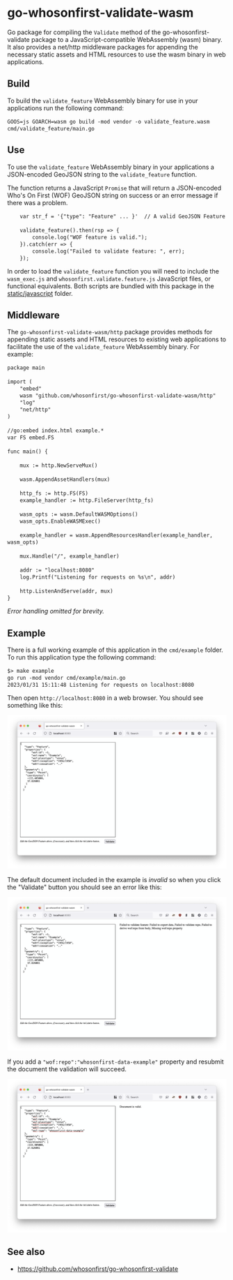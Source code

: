 # go-whosonfirst-validate-wasm

Go package for compiling the `Validate` method of the go-whosonfirst-validate package to a JavaScript-compatible WebAssembly (wasm) binary. It also provides a net/http middleware packages for appending the necessary static assets and HTML resources to use the wasm binary in web applications.

## Build

To build the `validate_feature` WebAssembly binary for use in your applications run the following command:

```
GOOS=js GOARCH=wasm go build -mod vendor -o validate_feature.wasm cmd/validate_feature/main.go
```

## Use

To use the `validate_feature` WebAssembly binary in your applications a JSON-encoded GeoJSON string to the `validate_feature` function.

The function returns a JavaScript `Promise` that will return a JSON-encoded Who's On First (WOF) GeoJSON string on success or an error message if there was a problem.

```
	var str_f = '{"type": "Feature" ... }'	// A valid GeoJSON Feature
	
	validate_feature().then(rsp => {
	    console.log("WOF feature is valid.");
	}).catch(err => {
	    console.log("Failed to validate feature: ", err);
	});
```

In order to load the `validate_feature` function you will need to include the `wasm_exec.js` and `whosonfirst.validate.feature.js` JavaScript files, or functional equivalents. Both scripts are bundled with this package in the [static/javascript](static/javascript) folder.

## Middleware

The `go-whosonfirst-validate-wasm/http` package provides methods for appending static assets and HTML resources to existing web applications to facilitate the use of the `validate_feature` WebAssembly binary. For example:

```
package main

import (
	"embed"
	wasm "github.com/whosonfirst/go-whosonfirst-validate-wasm/http"
	"log"
	"net/http"
)

//go:embed index.html example.*
var FS embed.FS

func main() {

	mux := http.NewServeMux()

	wasm.AppendAssetHandlers(mux)

	http_fs := http.FS(FS)
	example_handler := http.FileServer(http_fs)

	wasm_opts := wasm.DefaultWASMOptions()
	wasm_opts.EnableWASMExec()

	example_handler = wasm.AppendResourcesHandler(example_handler, wasm_opts)

	mux.Handle("/", example_handler)

	addr := "localhost:8080"
	log.Printf("Listening for requests on %s\n", addr)

	http.ListenAndServe(addr, mux)
}
```

_Error handling omitted for brevity._

## Example

There is a full working example of this application in the `cmd/example` folder. To run this application type the following command:

```
$> make example
go run -mod vendor cmd/example/main.go
2023/01/31 15:11:48 Listening for requests on localhost:8080
```

Then open `http://localhost:8080` in a  web browser. You should see something like this:

![](docs/images/whosonfirst-validate.png)

The default document included in the example is _invalid_ so when you click the "Validate" button you should see an error like this:

![](docs/images/whosonfirst-validate-error.png)

If you add a `"wof:repo":"whosonfirst-data-example"` property and resubmit the document the validation will succeed.

![](docs/images/whosonfirst-validate-valid.png)

## See also

* https://github.com/whosonfirst/go-whosonfirst-validate